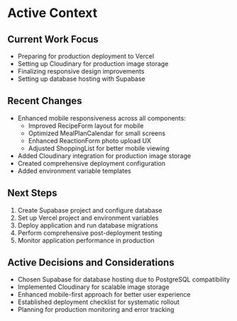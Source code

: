 # Active Context

## Current Work Focus
- Preparing for production deployment to Vercel
- Setting up Cloudinary for production image storage
- Finalizing responsive design improvements
- Setting up database hosting with Supabase

## Recent Changes
- Enhanced mobile responsiveness across all components:
  - Improved RecipeForm layout for mobile
  - Optimized MealPlanCalendar for small screens
  - Enhanced ReactionForm photo upload UX
  - Adjusted ShoppingList for better mobile viewing
- Added Cloudinary integration for production image storage
- Created comprehensive deployment configuration
- Added environment variable templates

## Next Steps
1. Create Supabase project and configure database
2. Set up Vercel project and environment variables
3. Deploy application and run database migrations
4. Perform comprehensive post-deployment testing
5. Monitor application performance in production

## Active Decisions and Considerations
- Chosen Supabase for database hosting due to PostgreSQL compatibility
- Implemented Cloudinary for scalable image storage
- Enhanced mobile-first approach for better user experience
- Established deployment checklist for systematic rollout
- Planning for production monitoring and error tracking